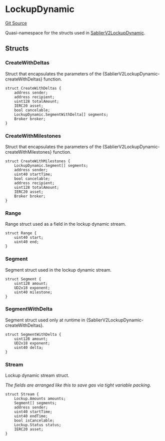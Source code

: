 # LockupDynamic

[Git Source](https://github.com/sablierhq/v2-core/blob/6223a7bce69cdec996b0a95cb95d0f04cdb809be/docs/contracts/v2/reference/core)

Quasi-namespace for the structs used in
[SablierV2LockupDynamic](docs/contracts/v2/reference/core/contract.SablierV2LockupDynamic.md).

## Structs

### CreateWithDeltas

Struct that encapsulates the parameters of the {SablierV2LockupDynamic-createWithDeltas} function.

```solidity
struct CreateWithDeltas {
    address sender;
    address recipient;
    uint128 totalAmount;
    IERC20 asset;
    bool cancelable;
    LockupDynamic.SegmentWithDelta[] segments;
    Broker broker;
}
```

### CreateWithMilestones

Struct that encapsulates the parameters of the {SablierV2LockupDynamic-createWithMilestones} function.

```solidity
struct CreateWithMilestones {
    LockupDynamic.Segment[] segments;
    address sender;
    uint40 startTime;
    bool cancelable;
    address recipient;
    uint128 totalAmount;
    IERC20 asset;
    Broker broker;
}
```

### Range

Range struct used as a field in the lockup dynamic stream.

```solidity
struct Range {
    uint40 start;
    uint40 end;
}
```

### Segment

Segment struct used in the lockup dynamic stream.

```solidity
struct Segment {
    uint128 amount;
    UD2x18 exponent;
    uint40 milestone;
}
```

### SegmentWithDelta

Segment struct used only at runtime in {SablierV2LockupDynamic-createWithDeltas}.

```solidity
struct SegmentWithDelta {
    uint128 amount;
    UD2x18 exponent;
    uint40 delta;
}
```

### Stream

Lockup dynamic stream struct.

_The fields are arranged like this to save gas via tight variable packing._

```solidity
struct Stream {
    Lockup.Amounts amounts;
    Segment[] segments;
    address sender;
    uint40 startTime;
    uint40 endTime;
    bool isCancelable;
    Lockup.Status status;
    IERC20 asset;
}
```
